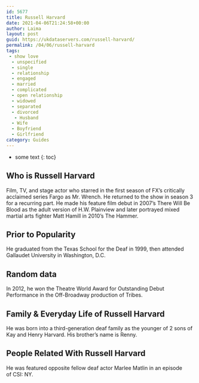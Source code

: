 ```yaml
---
id: 5677
title: Russell Harvard
date: 2021-04-06T21:24:58+00:00
author: Laima
layout: post
guid: https://ukdataservers.com/russell-harvard/
permalink: /04/06/russell-harvard
tags:
 - show love
  - unspecified
  - single
  - relationship
  - engaged
  - married
  - complicated
  - open relationship
  - widowed
  - separated
  - divorced
   - Husband
  - Wife
  - Boyfriend
  - Girlfriend
category: Guides
---
```


* some text
{: toc}


## Who is Russell Harvard
                  
                  
                  
Film, TV, and stage actor who starred in the first season of FX&#8217;s critically acclaimed series Fargo as Mr. Wrench. He returned to the show in season 3 for a recurring part. He made his feature film debut in 2007&#8217;s There Will Be Blood as the adult version of H.W. Plainview and later portrayed mixed martial arts fighter Matt Hamill in 2010&#8217;s The Hammer.
                  
              
            
              
            
                
                
                
## Prior to Popularity
                  
                  
                  
He graduated from the Texas School for the Deaf in 1999, then attended Gallaudet University in Washington, D.C.
                  
              
            
              
            
                
                
                
## Random data
                  
                  
                  
In 2012, he won the Theatre World Award for Outstanding Debut Performance in the Off-Broadway production of Tribes.
                  
              
            
              
            
                
                
                
## Family & Everyday Life of Russell Harvard
                  
                  
                  
He was born into a third-generation deaf family as the younger of 2 sons of Kay and Henry Harvard. His brother&#8217;s name is Renny.
                  
              
            
              
            
                
                
                
## People Related With Russell Harvard
                  
                  
                  
He was featured opposite fellow deaf actor Marlee Matlin in an episode of CSI: NY.
                  
              
            
              
            
                
              
            
              
              
            
            
              
            
          
          
          